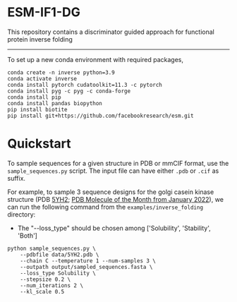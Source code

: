 # ESM-IF1-DG

This repository contains a discriminator guided approach for functional protein inverse folding  

---


To set up a new conda environment with required packages,

```
conda create -n inverse python=3.9
conda activate inverse
conda install pytorch cudatoolkit=11.3 -c pytorch
conda install pyg -c pyg -c conda-forge
conda install pip
conda install pandas biopython
pip install biotite
pip install git+https://github.com/facebookresearch/esm.git
```

# Quickstart
To sample sequences for a given structure in PDB or mmCIF format, use the
`sample_sequences.py` script. The input file can have either `.pdb` or
`.cif` as suffix.

For example, to sample 3 sequence designs for the golgi casein kinase structure
(PDB [5YH2](https://www.rcsb.org/structure/5yh2); [PDB Molecule of the Month
from January 2022](https://pdb101.rcsb.org/motm/265)), we can run the following
command from the `examples/inverse_folding` directory:

- The "--loss_type" should be chosen among ['Solubility', 'Stability', 'Both']


```
python sample_sequences.py \
    --pdbfile data/5YH2.pdb \
    --chain C --temperature 1 --num-samples 3 \
    --outpath output/sampled_sequences.fasta \
    --loss_type Solubility \
    --stepsize 0.2 \
    --num_iterations 2 \
    --kl_scale 0.5
```
